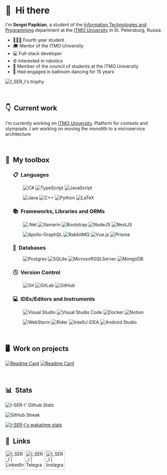 # 👋 &nbsp;Hi there

I'm **Sergei Papikian**, a student of the [Information Technologies and Programming](https://en.itmo.ru/en/faculty/7/Information_Technologies_and_Programming_Faculty.htm) department at the [ITMO University](https://en.itmo.ru/en/) in St. Petersburg, Russia.

- 👨🏻‍💼 Fourth year student
- 🎓 Mentor of the ITMO University
- 💻 Full-stack developer
- ⚙️ Interested in robotics
- 🏫 Member of the council of students at the ITMO University
- 👯 Had engaged in ballroom dancing for 15 years

![I_SER_I's trophy](https://github-profile-trophy.vercel.app/?username=I-SER-I)

&nbsp;

## 👇 &nbsp;Current work

I'm currently working on [ITMO University](https://olymp.itmo.ru/). Platform for contests and olympiads. I am working on moving the monolith to a microservice architecture

&nbsp;

## 🧰 &nbsp;My toolbox


### &nbsp; &nbsp; &nbsp; 📋 &nbsp;Languages

&nbsp; &nbsp; &nbsp; &nbsp; &nbsp; &nbsp; &nbsp;
![C#](https://img.shields.io/badge/c%23-%23239120.svg?style=for-the-badge&logo=c-sharp&logoColor=white)
![TypeScript](https://img.shields.io/badge/typescript-%23007ACC.svg?style=for-the-badge&logo=typescript&logoColor=white)
![JavaScript](https://img.shields.io/badge/javascript-%23323330.svg?style=for-the-badge&logo=javascript&logoColor=%23F7DF1E)

&nbsp; &nbsp; &nbsp; &nbsp; &nbsp; &nbsp; &nbsp;
![Java](https://img.shields.io/badge/java-%23ED8B00.svg?style=for-the-badge&logo=java&logoColor=white)
![C++](https://img.shields.io/badge/c++-%2300599C.svg?style=for-the-badge&logo=c%2B%2B&logoColor=white)
![Python](https://img.shields.io/badge/python-3670A0?style=for-the-badge&logo=python&logoColor=ffdd54)
![LaTeX](https://img.shields.io/badge/latex-%23008080.svg?style=for-the-badge&logo=latex&logoColor=white)

### &nbsp; &nbsp; &nbsp; 📚 &nbsp;Frameworks, Libraries and ORMs

&nbsp; &nbsp; &nbsp; &nbsp; &nbsp; &nbsp; &nbsp;
![.Net](https://img.shields.io/badge/.NET-5C2D91?style=for-the-badge&logo=.net&logoColor=white)
![Xamarin](https://img.shields.io/badge/Xamarin-3199DC?style=for-the-badge&logo=xamarin&logoColor=white)
![Bootstrap](https://img.shields.io/badge/bootstrap-%23563D7C.svg?style=for-the-badge&logo=bootstrap&logoColor=white)
![NodeJS](https://img.shields.io/badge/node.js-6DA55F?style=for-the-badge&logo=node.js&logoColor=white)
![NestJS](https://img.shields.io/badge/nestjs-%23E0234E.svg?style=for-the-badge&logo=nestjs&logoColor=white)

&nbsp; &nbsp; &nbsp; &nbsp; &nbsp; &nbsp; &nbsp;
![Apollo-GraphQL](https://img.shields.io/badge/-ApolloGraphQL-311C87?style=for-the-badge&logo=apollo-graphql)
![RabbitMQ](https://img.shields.io/badge/Rabbitmq-FF6600?style=for-the-badge&logo=rabbitmq&logoColor=white)
![Vue.js](https://img.shields.io/badge/vuejs-%2335495e.svg?style=for-the-badge&logo=vuedotjs&logoColor=%234FC08D)
![Prisma](https://img.shields.io/badge/Prisma-3982CE?style=for-the-badge&logo=Prisma&logoColor=white)

### &nbsp; &nbsp; &nbsp; 💾 &nbsp;Databases

&nbsp; &nbsp; &nbsp; &nbsp; &nbsp; &nbsp; &nbsp;
![Postgres](https://img.shields.io/badge/postgres-%23316192.svg?style=for-the-badge&logo=postgresql&logoColor=white)
![SQLite](https://img.shields.io/badge/sqlite-%2307405e.svg?style=for-the-badge&logo=sqlite&logoColor=white)
![MicrosoftSQLServer](https://img.shields.io/badge/Microsoft%20SQL%20Sever-CC2927?style=for-the-badge&logo=microsoft%20sql%20server&logoColor=white)
![MongoDB](https://img.shields.io/badge/MongoDB-%234ea94b.svg?style=for-the-badge&logo=mongodb&logoColor=white)

### &nbsp; &nbsp; &nbsp; 🕓 &nbsp;Version Control

&nbsp; &nbsp; &nbsp; &nbsp; &nbsp; &nbsp; &nbsp;
![Git](https://img.shields.io/badge/git-%23F05033.svg?style=for-the-badge&logo=git&logoColor=white)
![GitLab](https://img.shields.io/badge/gitlab-%23181717.svg?style=for-the-badge&logo=gitlab&logoColor=white)
![GitHub](https://img.shields.io/badge/github-%23121011.svg?style=for-the-badge&logo=github&logoColor=white)

### &nbsp; &nbsp; &nbsp; 💻 &nbsp;IDEs/Editors and Instruments

&nbsp; &nbsp; &nbsp; &nbsp; &nbsp; &nbsp; &nbsp;
![Visual Studio](https://img.shields.io/badge/Visual%20Studio-5C2D91.svg?style=for-the-badge&logo=visual-studio&logoColor=white)
![Visual Studio Code](https://img.shields.io/badge/Visual%20Studio%20Code-0078d7.svg?style=for-the-badge&logo=visual-studio-code&logoColor=white)
![Docker](https://img.shields.io/badge/docker-%230db7ed.svg?style=for-the-badge&logo=docker&logoColor=white)
![Notion](https://img.shields.io/badge/Notion-%23000000.svg?style=for-the-badge&logo=notion&logoColor=white)

&nbsp; &nbsp; &nbsp; &nbsp; &nbsp; &nbsp; &nbsp;
![WebStorm](https://img.shields.io/badge/webstorm-143?style=for-the-badge&logo=webstorm&logoColor=white&color=black)
![Rider](https://img.shields.io/badge/Rider-000000.svg?style=for-the-badge&logo=Rider&logoColor=white&color=black&labelColor=crimson)
![IntelliJ IDEA](https://img.shields.io/badge/IntelliJIDEA-000000.svg?style=for-the-badge&logo=intellij-idea&logoColor=white)
![Android Studio](https://img.shields.io/badge/Android%20Studio-3DDC84.svg?style=for-the-badge&logo=android-studio&logoColor=white)

&nbsp;

## 🖥 &nbsp;Work on projects

<!-- [![Readme Card](https://github-readme-stats.vercel.app/api/pin/?username=I-SER-I&repo=Nard&theme=radical)](https://github.com/CyrisXD/Pwnagetty) &nbsp;  -->
[![Readme Card](https://github-readme-stats.vercel.app/api/pin/?username=I-SER-I&repo=BillNinja&theme=radical)](https://github.com/I-SER-I/BillNinja) 
[![Readme Card](https://github-readme-stats.vercel.app/api/pin/?username=I-SER-I&repo=Caroline&theme=radical)](https://github.com/I-SER-I/Caroline) 

&nbsp;

## 📊 &nbsp;Stats

![I-SER-I' Github Stats](https://github-readme-stats.vercel.app/api?username=I-SER-I&hide=issues,prs&show_icons=true&theme=radical)


![GitHub Streak](https://github-readme-streak-stats.herokuapp.com/?user=I-SER-I&show_icons=true&theme=radical)

[![I-SER-I's wakatime stats](https://github-readme-stats.vercel.app/api/wakatime?username=I_SER_I&layout=compact&langs_count=10&show_icons=true&theme=radical)](https://github.com/anuraghazra/github-readme-stats)



## 🔗 &nbsp;Links

[<img align="left" alt="I_SER_I | LinkedIn" width="60px" src="https://img.icons8.com/color/344/linkedin-circled--v3.png" />][linkedin]
[<img align="left" alt="I_SER_I | Telegram" width="60px" src="https://img.icons8.com/fluency/48/000000/telegram-app.png" />][telegram]
[<img align="left" alt="I_SER_I | Instagram" width="60px" src="https://img.icons8.com/fluency/48/000000/instagram-new.png" />][instagram]

[linkedin]: https://linkedin.com/in/serpapikian
[telegram]: https://t.me/i_ser_i 
[instagram]: https://www.instagram.com/i_ser_i
